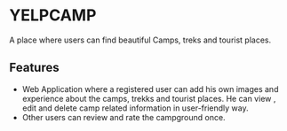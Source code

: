 # YELPCAMP
A place where users can find beautiful Camps, treks and tourist places. 
## Features
- Web Application where a registered user can add his own images and experience about the camps, trekks and tourist places. He can view , edit and delete camp related information in user-friendly way.
- Other users can review and rate the campground once.
